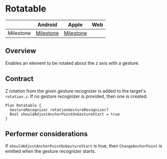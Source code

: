 # Rotatable

|  | Android | Apple | Web |
| --- | --- | --- | --- |
| Milestone | [Milestone](https://github.com/material-motion/material-motion-family-direct-manipulation-android/milestone/1) | [Milestone](https://github.com/material-motion/material-motion-family-gestures-swift/milestone/1) | &nbsp; |

## Overview

Enables an element to be rotated about the z axis with a gesture.

## Contract

Z rotation from the given gesture recognizer is added to the target's `rotation.z`. If no gesture recognizer is provided, then one is created.

```
Plan Rotatable {
  GestureRecognizer rotationGestureRecognizer?
  Bool shouldAdjustAnchorPointOnGestureStart = true
}
```

## Performer considerations

If `shouldAdjustAnchorPointOnGestureStart` is true, then `ChangeAnchorPoint` is emitted when the gesture recognizer starts.
